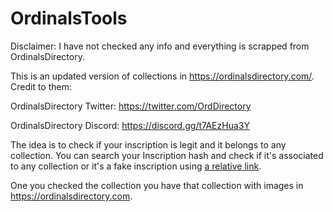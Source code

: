 # OrdinalsTools

Disclaimer: I have not checked any info and everything is scrapped from OrdinalsDirectory.

This is an updated version of collections in https://ordinalsdirectory.com/. Credit to them:

OrdinalsDirectory Twitter: https://twitter.com/OrdDirectory

OrdinalsDirectory Discord: https://discord.gg/t7AEzHua3Y

The idea is to check if your inscription is legit and it belongs to any collection. You can search your Inscription hash 
and check if it's associated to any collection or it's a fake inscription using [a relative link](OrdinalsDirectoryIndex.md).

One you checked the collection you have that collection with images in https://ordinalsdirectory.com.
